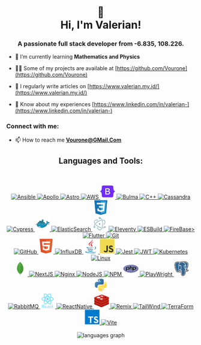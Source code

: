 <h1 align="center">👋
  <br />
Hi, I'm Valerian!</h1>
<h3 align="center">A passionate full stack developer from -6.835, 108.226.</h3>

- 🌱 I’m currently learning **Mathematics and Physics**

- 👨‍💻 Some of my projects are available at [https://github.com/Vourone](https://github.com/Vourone)

- 📝 I regularly write articles on [https://www.valerian.my.id/](https://www.valerian.my.id/)

- 📄 Know about my experiences [https://www.linkedin.com/in/valerian-](https://www.linkedin.com/in/valerian-)

<h3 align="left">Connect with me:</h3>

- 📫 How to reach me **Vourone@GMail.Com**

<h2 align="center">Languages and Tools:</h2>
<div align="center">

<br />

<a href="https://www.ansible.com/" target="_blank" rel="noreferrer"> <img width="40" height="40" src="https://cdn.svgporn.com/logos/ansible.svg" alt="Ansible" title="Ansible"/> </a>
<a href="https://www.apollographql.com/" target="_blank" rel="noreferrer"> <img width="40" height="40" src="https://www.vectorlogo.zone/logos/graphql/graphql-icon.svg" alt="Apollo" title="Apollo"/> </a>
<a href="https://astro.build/" target="_blank" rel="noreferrer"> <img width="40" height="40" src="https://cdn.svgporn.com/logos/astro-icon.svg" alt="Astro" title="Astro"/> </a>
<a href="https://aws.amazon.com/" target="_blank" rel="noreferrer"> <img width="40" height="40" src="https://cdn.svgporn.com/logos/aws.svg" alt="AWS" title="AWS"/> </a> 
<a href="https://getbootstrap.com/" target="_blank" rel="noreferrer"> <img width="40" height="40" src="https://raw.githubusercontent.com/devicons/devicon/master/icons/bootstrap/bootstrap-plain.svg" alt="BootStrap" title="BootStrap"/> </a>
<a href="https://bulma.io/" target="_blank" rel="noreferrer"> <img width="40" height="40" src="https://cdn.svgporn.com/logos/bulma.svg" alt="Bulma" title="Bulma"/> </a>
<a href="https://isocpp.org/" target="_blank" rel="noreferrer"> <img width="40" height="40" src="https://cdn.svgporn.com/logos/c-plusplus.svg" alt="C++" title="C++"/> </a>
<a href="https://cassandra.apache.org/_/index.html" target="_blank" rel="noreferrer"> <img width="40" height="40" src="https://www.vectorlogo.zone/logos/apache_cassandra/apache_cassandra-icon.svg" alt="Cassandra" title="Cassandra"/> </a> 
<a href="https://www.w3.org/TR/CSS/" target="_blank" rel="noreferrer"> <img width="40" height="40" src="https://raw.githubusercontent.com/devicons/devicon/master/icons/css3/css3-original.svg" alt="CSS" title="CSS"/> </a>
<br />
<a href="https://www.cypress.io//" target="_blank" rel="noreferrer"> <img width="40" height="40" src="https://cdn.svgporn.com/logos/cypress-icon.svg" alt="Cypress" title="Cypress"/> </a>
<a href="https://www.docker.com/" target="_blank" rel="noreferrer"> <img width="40" height="40" src="https://raw.githubusercontent.com/devicons/devicon/master/icons/docker/docker-original.svg" alt="Docker" title="Docker"/> </a>
<a href="https://www.elastic.co/" target="_blank" rel="noreferrer"> <img width="40" height="40" src="https://www.vectorlogo.zone/logos/elastic/elastic-icon.svg" alt="ElasticSearch" title="ElasticSearch"/> </a> 
<a href="https://electronjs.org/" target="_blank" rel="noreferrer"> <img width="40" height="40" src="https://raw.githubusercontent.com/devicons/devicon/master/icons/electron/electron-original.svg" alt="Electron" title="Electron"/> </a>
<a href="https://www.11ty.dev/" target="_blank" rel="noreferrer"> <img width="40" height="40" src="https://cdn.svgporn.com/logos/eleventy.svg" alt="Eleventy" title="Eleventy"/> </a>
<a href="https://esbuild.github.io/" target="_blank" rel="noreferrer"> <img width="40" height="40" src="https://cdn.svgporn.com/logos/esbuild.svg" alt="ESBuild" title="ESBuild"/> </a> 
<a href="https://firebase.google.com/" target="_blank" rel="noreferrer"> <img width="40" height="40" src="https://cdn.svgporn.com/logos/firebase.svg" alt="FireBase" title="FireBase"/>> </a>
<a href="https://flutter.dev/" target="_blank" rel="noreferrer"> <img width="40" height="40" src="https://www.vectorlogo.zone/logos/flutterio/flutterio-icon.svg" alt="Flutter" title="Flutter"/> </a>
<a href="https://git-scm.com/" target="_blank" rel="noreferrer"> <img width="40" height="40" src="https://cdn.svgporn.com/logos/git-icon.svg" alt="Git" title="Git"/> </a>
<br />
<a href="https://github.com/" target="_blank" rel="noreferrer"> <img width="40" height="40" src="https://cdn.svgporn.com/logos/github-octocat.svg" alt="GitHub" title="GitHub"/> </a>
<a href="https://html.spec.whatwg.org/" target="_blank" rel="noreferrer"> <img width="40" height="40" src="https://raw.githubusercontent.com/devicons/devicon/master/icons/html5/html5-original.svg" alt="HTML" title="HTML"/> </a> 
<a href="https://www.influxdata.com/" target="_blank" rel="noreferrer"> <img width="40" height="40" src="https://cdn.svgporn.com/logos/influxdb-icon.svg" alt="InfluxDB" title="InfluxDB"/> </a>
<a href="https://www.java.com/" target="_blank" rel="noreferrer"> <img width="40" height="40" src="https://raw.githubusercontent.com/devicons/devicon/master/icons/java/java-original.svg" alt="Java" title="Java"/> </a>
<a href="https://www.ecma-international.org/publications-and-standards/standards/ecma-262/" target="_blank" rel="noreferrer"> <img width="40" height="40" src="https://raw.githubusercontent.com/devicons/devicon/master/icons/javascript/javascript-original.svg" alt="JavaScript" title="JavaScript"/> </a> 
<a href="https://jestjs.io/" target="_blank" rel="noreferrer"> <img width="40" height="40" src="https://www.vectorlogo.zone/logos/jestjsio/jestjsio-icon.svg" alt="Jest" title="Jest"/> </a>
<a href="https://jwt.io/" target="_blank" rel="noreferrer"> <img width="40" height="40" src="https://cdn.svgporn.com/logos/jwt-icon.svg" alt="JWT" title="JWT"/> </a>
<a href="https://kubernetes.io/" target="_blank" rel="noreferrer"> <img width="40" height="40" src="https://www.vectorlogo.zone/logos/kubernetes/kubernetes-icon.svg" alt="Kubernetes" title="Kubernetes"/> </a> 
<a href="https://www.linux.org/" target="_blank" rel="noreferrer"> <img width="40" height="40" src="https://www.vectorlogo.zone/logos/linux/linux-icon.svg" alt="Linux" title="Linux"/> </a>
<br />
<a href="https://www.mongodb.com/" target="_blank" rel="noreferrer"> <img width="40" height="40" src="https://raw.githubusercontent.com/devicons/devicon/master/icons/mongodb/mongodb-original.svg" title="MongoDB"/> </a>
<a href="https://nextjs.org/" target="_blank" rel="noreferrer"> <img width="40" height="40" src="https://cdn.worldvectorlogo.com/logos/nextjs-2.svg" alt="NextJS" title="NextJS"/> </a> 
<a href="https://www.nginx.com/" target="_blank" rel="noreferrer"> <img width="40" height="40" src="https://www.vectorlogo.zone/logos/nginx/nginx-icon.svg" alt="Nginx" title="Nginx"/> </a>
<a href="https://nodejs.org/" target="_blank" rel="noreferrer"> <img width="40" height="40" src="https://www.vectorlogo.zone/logos/nodejs/nodejs-icon.svg" alt="NodeJS" title="NodeJS"/> </a>
<a href="https://www.npmjs.com/" target="_blank" rel="noreferrer"> <img width="40" height="40" src="https://cdn.svgporn.com/logos/npm-icon.svg" alt="NPM" title="NPM"/> </a> 
<a href="https://www.php.net/" target="_blank" rel="noreferrer"> <img width="40" height="40" src="https://raw.githubusercontent.com/devicons/devicon/master/icons/php/php-original.svg" alt="PHP" title="PHP"/> </a>
<a href="https://playwright.dev/" target="_blank" rel="noreferrer"> <img width="40" height="40" src="https://cdn.svgporn.com/logos/playwright.svg" alt="PlayWright" title="PlayWright"/> </a>
<a href="https://www.postgresql.org/" target="_blank" rel="noreferrer"> <img width="40" height="40" src="https://raw.githubusercontent.com/devicons/devicon/master/icons/postgresql/postgresql-original.svg" alt="PostGreSQL" title="PostGreSQL"/> </a>
<a href="https://www.python.org/" target="_blank" rel="noreferrer"> <img width="40" height="40" src="https://raw.githubusercontent.com/devicons/devicon/master/icons/python/python-original.svg" alt="Python" title="Python"/> </a> 
<br />
<a href="https://www.rabbitmq.com/" target="_blank" rel="noreferrer"> <img width="40" height="40" src="https://www.vectorlogo.zone/logos/rabbitmq/rabbitmq-icon.svg" alt="RabbitMQ" title="RabbitMQ"/> </a>
<a href="https://react.dev/" target="_blank" rel="noreferrer"> <img width="40" height="40" src="https://raw.githubusercontent.com/devicons/devicon/master/icons/react/react-original-wordmark.svg" alt="React" title="React"/> </a>
<a href="https://reactnative.dev/" target="_blank" rel="noreferrer"> <img width="40" height="40" src="https://reactnative.dev/img/header_logo.svg" alt="ReactNative" title="ReactNative"/> </a> 
<a href="https://redis.io/" target="_blank" rel="noreferrer"> <img width="40" height="40" src="https://raw.githubusercontent.com/devicons/devicon/master/icons/redis/redis-original.svg" alt="Redis" title="Redis"/> </a>
<a href="https://remix.run/" target="_blank" rel="noreferrer"> <img width="40" height="40" src="https://cdn.svgporn.com/logos/remix-icon.svg" alt="Remix" title="Remix"/> </a>
<a href="https://tailwindcss.com/" target="_blank" rel="noreferrer"> <img width="40" height="40" src="https://www.vectorlogo.zone/logos/tailwindcss/tailwindcss-icon.svg" alt="TailWind" title="TailWind"/> </a> 
<a href="https://www.terraform.io/" target="_blank" rel="noreferrer"> <img width="40" height="40" src="https://cdn.svgporn.com/logos/terraform-icon.svg" alt="TerraForm" title="TerraForm"/> </a>
<a href="https://www.typescriptlang.org/" target="_blank" rel="noreferrer"> <img width="40" height="40" src="https://raw.githubusercontent.com/devicons/devicon/master/icons/typescript/typescript-original.svg" alt="TypeScript" title="TypeScript"/> </a>
<a href="https://vitejs.dev/" target="_blank" rel="noreferrer"> <img width="40" height="40" src="https://cdn.svgporn.com/logos/vitejs.svg" alt="Vite" title="Vite"/> </a> 
<br />
<br clear="both">
  <img src="https://vghrms.vercel.app/api/top-langs?username=Vourone&exclude_repo=Angular_Routing,Siamese_NetWork_Recogniton,TestNG_Selenium,Modern_JavaScript,SQL_DataBase_Insights,MariaDB-Python_Collaboration,Vourone,GodotEngine,GitHubReadMeStats&locale=en&layout=normal&hide_title=true&langs_count=10&theme=graywhite&hide_border=true" alt="languages graph"  />
</div>
